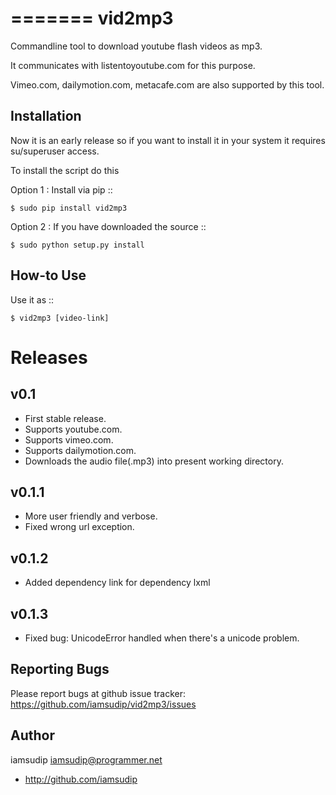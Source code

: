 =======
vid2mp3
=======

Commandline tool to download youtube flash videos as mp3.

It communicates with listentoyoutube.com for this purpose.

Vimeo.com, dailymotion.com, metacafe.com are also supported by this tool.

Installation
------------

Now it is an early release so if you want to install it in your system it requires su/superuser access.

To install the script do this

Option 1 : Install via pip ::

    $ sudo pip install vid2mp3

Option 2 : If you have downloaded the source ::

    $ sudo python setup.py install


How-to Use
----------

Use it as ::

    $ vid2mp3 [video-link]

Releases
========

v0.1
----
* First stable release.
* Supports youtube.com.
* Supports vimeo.com.
* Supports dailymotion.com.
* Downloads the audio file(.mp3) into present working directory.

v0.1.1
------
* More user friendly and verbose.
* Fixed wrong url exception.

v0.1.2
------
* Added dependency link for dependency lxml

v0.1.3
------
* Fixed bug: UnicodeError handled when there's a unicode problem.


Reporting Bugs
--------------

Please report bugs at github issue tracker: https://github.com/iamsudip/vid2mp3/issues

Author
------
iamsudip <iamsudip@programmer.net>

* http://github.com/iamsudip
